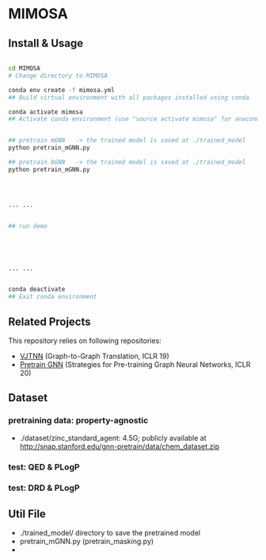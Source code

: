 # MIMOSA


## Install & Usage


```bash

cd MIMOSA
# Change directory to MIMOSA

conda env create -f mimosa.yml   
## Build virtual environment with all packages installed using conda

conda activate mimosa
## Activate conda environment (use "source activate mimosa" for anaconda 4.4 or earlier) 


## pretrain mGNN   -> the trained model is saved at ./trained_model
python pretrain_mGNN.py 

## pretrain bGNN   -> the trained model is saved at ./trained_model 
python pretrain_mGNN.py 




... ...


## run demo 





... ... 


conda deactivate 
## Exit conda environment 

```



## Related Projects

This repository relies on following repositories: 
* [VJTNN](https://github.com/wengong-jin/iclr19-graph2graph) (Graph-to-Graph Translation, ICLR 19) 
* [Pretrain GNN](https://github.com/snap-stanford/pretrain-gnns) (Strategies for Pre-training Graph Neural Networks, ICLR 20)


## Dataset

### pretraining data: property-agnostic

* ./dataset/zinc_standard_agent: 4.5G; publicly available at http://snap.stanford.edu/gnn-pretrain/data/chem_dataset.zip  


### test: QED & PLogP


### test: DRD & PLogP




## Util File 

* ./trained_model/   directory to save the pretrained model 
* pretrain_mGNN.py  (pretrain_masking.py)
* 















